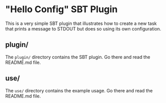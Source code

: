 # "Hello Config" SBT Plugin #

This is a very simple SBT plugin that illustrates how to create a new task that
prints a message to STDOUT but does so using its own configuration.

## plugin/ ##

The `plugin/` directory contains the SBT plugin.  Go there and read the
README.md file.

## use/ ##

The `use/` directory contains the example usage.  Go there and read the
README.md file.

